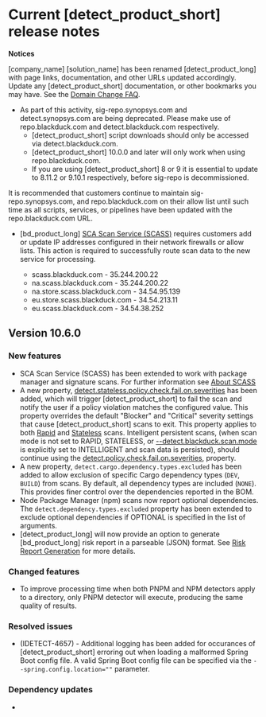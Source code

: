 # Current [detect_product_short] release notes

**Notices**   

[company_name] [solution_name] has been renamed [detect_product_long] with page links, documentation, and other URLs updated accordingly. Update any [detect_product_short] documentation, or other bookmarks you may have. See the [Domain Change FAQ](https://community.blackduck.com/s/article/Black-Duck-Domain-Change-FAQ).
* As part of this activity, sig-repo.synopsys.com and detect.synopsys.com are being deprecated. Please make use of repo.blackduck.com and detect.blackduck.com respectively. 
    * [detect_product_short] script downloads should only be accessed via detect.blackduck.com.
    * [detect_product_short] 10.0.0 and later will only work when using repo.blackduck.com.
    * If you are using [detect_product_short] 8 or 9 it is essential to update to 8.11.2 or 9.10.1 respectively, before sig-repo is decommissioned.   

<note type="note">It is recommended that customers continue to maintain sig-repo.synopsys.com, and repo.blackduck.com on their allow list until such time as all scripts, services, or pipelines have been updated with the repo.blackduck.com URL.</note>

* [bd_product_long] [SCA Scan Service (SCASS)](https://community.blackduck.com/s/question/0D5Uh00000O2ZSYKA3/black-duck-sca-new-ip-address-requirements-for-2025) requires customers add or update IP addresses configured in their network firewalls or allow lists. This action is required to successfully route scan data to the new service for processing.

	* scass.blackduck.com - 35.244.200.22
	* na.scass.blackduck.com - 35.244.200.22
	* na.store.scass.blackduck.com - 34.54.95.139
	* eu.store.scass.blackduck.com - 34.54.213.11
	* eu.scass.blackduck.com - 34.54.38.252

## Version 10.6.0

### New features

* SCA Scan Service (SCASS) has been extended to work with package manager and signature scans. For further information see [About SCASS](https://documentation.blackduck.com/bundle/bd-hub/page/ComponentDiscovery/aboutScaScanService.html)
* A new property, [detect.stateless.policy.check.fail.on.severities](properties/basic-properties.html#ariaid-title34) has been added, which will trigger [detect_product_short] to fail the scan and notify the user if a policy violation matches the configured value. This property overrides the default "Blocker" and "Critical" severity settings that cause [detect_product_short] scans to exit. This property applies to both [Rapid](runningdetect/rapidscan.md) and [Stateless](runningdetect/statelessscan.md) scans. Intelligent persistent scans, (when scan mode is not set to RAPID, STATELESS, or [--detect.blackduck.scan.mode](properties/all-properties.html#ariaid-title5) is explicitly set to INTELLIGENT and scan data is persisted), should continue using the [detect.policy.check.fail.on.severities](properties/basic-properties.html#ariaid-title34), property.
* A new property, `detect.cargo.dependency.types.excluded` has been added to allow exclusion of specific Cargo dependency types (`DEV`, `BUILD`) from scans. By default, all dependency types are included (`NONE`). This provides finer control over the dependencies reported in the BOM.
* Node Package Manager (npm) scans now report optional dependencies. The `detect.dependency.types.excluded` property has been extended to exclude optional dependencies if OPTIONAL is specified in the list of arguments.
* [detect_product_long] will now provide an option to generate [bd_product_long] risk report in a parseable (JSON) format. See [Risk Report Generation](results/reports.md) for more details.

### Changed features

* To improve processing time when both PNPM and NPM detectors apply to a directory, only PNPM detector will execute, producing the same quality of results.

### Resolved issues

* (IDETECT-4657) - Additional logging has been added for occurances of [detect_product_short] erroring out when loading a malformed Spring Boot config file. 
<note type="hint">A valid Spring Boot config file can be specified via the `--spring.config.location=""` parameter.</note>

### Dependency updates

* 
